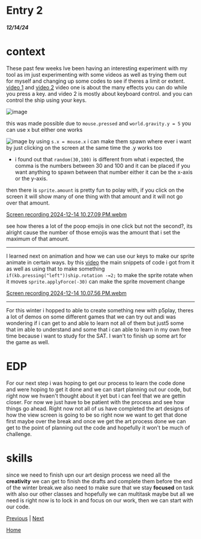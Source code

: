 # Entry 2
##### 12/14/24

# context
 These past few weeks Ive been having an interesting experiment with my tool as im just experimenting with some videos as well as trying them out for myself and changing up some codes to see if theres a limit or extent. [video 1](https://www.youtube.com/watch?si=a9HOemx9wk-jo5N2&v=XsTXsHxgWJc&feature=youtu.be) and [video 2](https://www.youtube.com/watch?v=qBt_w3SELnw) video one is about the many effects you can do while you press a key. and video 2 is mostly about keyboard control. and you can control the ship using your keys.

![image](https://github.com/user-attachments/assets/3b1a5e81-9e64-4baa-a891-bb2f89cfdd69)

this was made possible due to `mouse.pressed` and `world.gravity.y = 5` you can use x but either one works

![image](https://github.com/user-attachments/assets/cc8a8354-4e4a-4eda-a9de-521503df0a95)
 by using `s.x = mouse.x` i can make them spawn where ever i want by just clicking on the screen at the same time the .y works too
- i found out that `random(30,100)` is different from what i expected, the comma is the numbers between 30 and 100 and it can be placed if you want anything to spawn between that number either it can be the x-axis or the y-axis.

then there is `sprite.amount` is pretty fun to polay with, if you click on the screen it will show many of one thing with that amount and it will not go over that amount.

[Screen recording 2024-12-14 10.27.09 PM.webm](https://github.com/user-attachments/assets/74cc6f6d-a601-4572-bfec-06f714f9abe4)

see how theres a lot of the poop emojis in one click but not the second?, its alright cause the number of those emojis was the amount that i set the maximum of that amount.

---

I learned next on animation and how we can use our keys to make our sprite animate in certain ways. by this [video](https://www.youtube.com/watch?v=qBt_w3SELnw) the main snippets of code i got from it as well as using that to make something 
`if(kb.pressing("left"))ship.rotation -=2;` to make the sprite rotate when it moves
`sprite.applyForce(-30)` can make the sprite movement change

[Screen recording 2024-12-14 10.07.56 PM.webm](https://github.com/user-attachments/assets/9e17ba46-8bed-4797-8ab3-a5bbcc3901d4)

---
For this winter i hopped to able to create something new with p5play, theres a lot of demos on some different games that we can try out andi was wondering if i can get to and able to learn not all of them but just5 some that im able to understand and some that i can able to learn in my own free time because i want to study for the SAT. I wan't to finish up some art for the game as well.

# EDP

For our next step i was hoping to get our process to learn the code done and were hoping to get it done and we can start planning out our code, but right now we hvaen't thought about it yet but i can feel that we are gettin closer. For now we just have to be patient with the process and see how things go ahead. Right now not all of us have completed the art designs of how the view screen is going to be so right now we want to get that done first maybe over the break and once we get the art process done we can get to the point of planning out the code and hopefully it won't be much of challenge.

# skills

since we need to finish upn our art design process we need all the **creativity** we can get to finish the drafts and complete them before the end of the winter break.we also need to make sure that we stay **focused** on task with also our other classes and hopefully we can multitask maybe but all we need is right now is to lock in and focus on our work, then we can start with our code.






[Previous](entry01.md) | [Next](entry03.md)

[Home](../README.md)
